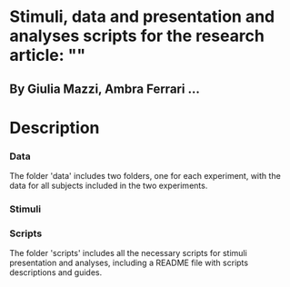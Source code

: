 # Stimuli, data and presentation and analyses scripts for the research article: ""
## By Giulia Mazzi, Ambra Ferrari ...

# Description
### Data
The folder 'data' includes two folders, one for each experiment, with the data for all subjects included in the two experiments.

### Stimuli

### Scripts
The folder 'scripts' includes all the necessary scripts for stimuli presentation and analyses, including a README file with scripts descriptions and guides.

